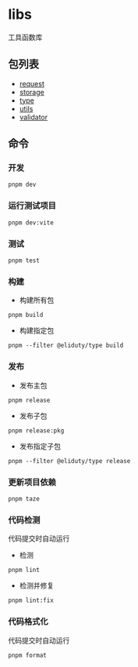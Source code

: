 # libs

工具函数库

## 包列表

- [request](https://github.com/eliduty/libs/tree/main/packages/request)
- [storage](https://github.com/eliduty/libs/tree/main/packages/storage)
- [type](https://github.com/eliduty/libs/tree/main/packages/type)
- [utils](https://github.com/eliduty/libs/tree/main/packages/utils)
- [validator](https://github.com/eliduty/libs/tree/main/packages/validator)

## 命令

### 开发

```shell
pnpm dev
```

### 运行测试项目

```shell
pnpm dev:vite
```

### 测试

```shell
pnpm test
```

### 构建

- 构建所有包

```shell
pnpm build
```

- 构建指定包

```shell
pnpm --filter @eliduty/type build
```

### 发布

- 发布主包

```shell
pnpm release
```

- 发布子包

```shell
pnpm release:pkg
```

- 发布指定子包

```shell
pnpm --filter @eliduty/type release
```

### 更新项目依赖

```shell
pnpm taze
```

### 代码检测

代码提交时自动运行

- 检测

```shell
pnpm lint
```

- 检测并修复

```shell
pnpm lint:fix
```

### 代码格式化

代码提交时自动运行

```shell
pnpm format
```
